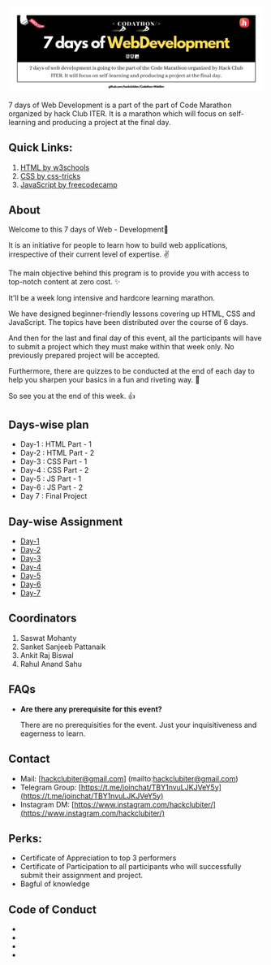 
<img src="./img/hero.png">


7 days of Web Development is a part of the part of Code Marathon organized by hack Club ITER. It is a marathon which will focus on self-learning and producing a project at the final day.

## Quick Links:
1. [HTML by w3schools](https://www.w3schools.com/html/)
2. [CSS by css-tricks](https://css-tricks.com/)
3. [JavaScript by freecodecamp](https://www.freecodecamp.org/learn/javascript-algorithms-and-data-structures/)

## About
Welcome to this 7 days of Web - Development👋

It is an initiative for people to learn how to build web applications, irrespective of their current level of expertise. ✌ 

The main objective behind this program is to provide you with access to top-notch content at zero cost. ✨

It'll be a week long intensive and hardcore learning marathon. 

We have designed beginner-friendly lessons covering up HTML, CSS and JavaScript. The topics have been distributed over the course of 6 days. 

And then for the last and final day of this event, all the participants will have to submit a project which they must make within that week only. No previously prepared project will be accepted. 

Furthermore, there are quizzes to be conducted at the end of each day to help you sharpen your basics in a fun and riveting way. 💛

So see you at the end of this week. 👍

## Days-wise plan
- Day-1 : HTML Part - 1
- Day-2 : HTML Part - 2
- Day-3 : CSS Part - 1
- Day-4 : CSS Part - 2
- Day-5 : JS Part - 1
- Day-6 : JS Part - 2
- Day 7 : Final Project

## Day-wise Assignment
- [Day-1](https://github.com/hackclubiter/Codathon-WebDev/blob/main/Day-1/README.md) 
- [Day-2](https://github.com/hackclubiter/Codathon-WebDev/blob/main/Day-2/README.md)
- [Day-3](https://github.com/hackclubiter/Codathon-WebDev/blob/main/Day-3/README.md) 
- [Day-4](https://github.com/hackclubiter/Codathon-WebDev/blob/main/Day-4/README.md)
- [Day-5](https://github.com/hackclubiter/Codathon-WebDev/blob/main/Day-5/README.md)
- [Day-6](https://github.com/hackclubiter/Codathon-WebDev/blob/main/Day-6/README.md)
- [Day-7](https://github.com/hackclubiter/Codathon-WebDev/blob/main/Day-7/README.md)

## Coordinators
1. Saswat Mohanty
2. Sanket Sanjeeb Pattanaik 
3. Ankit Raj Biswal
4. Rahul Anand Sahu

## FAQs
- **Are there any prerequisite for this event?**

    There are no prerequisities for the event. Just your inquisitiveness and eagerness to learn.


## Contact
- Mail: [hackclubiter@gmail.com] (mailto:hackclubiter@gmail.com)
- Telegram Group: [https://t.me/joinchat/TBY1nvuLJKJVeY5y](https://t.me/joinchat/TBY1nvuLJKJVeY5y)
- Instagram DM: [https://www.instagram.com/hackclubiter/](https://www.instagram.com/hackclubiter/)

## Perks:
- Certificate of Appreciation to top 3 performers
- Certificate of Participation to all participants who will successfully submit their assignment and project.
- Bagful of knowledge

## Code of Conduct
-
-
-
-

